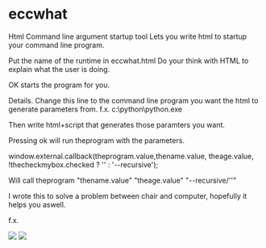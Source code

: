 # eccwhat
Html Command line argument startup tool 
Lets you write html to startup your command line program.

Put the name of the runtime in eccwhat.html
Do your think with HTML to explain what the user is doing.

OK starts the program for you.

Details.
<input type="hidden" id="theprogram" value="s3cmd.bat"/>
Change this line to the command line program you want the html to generate parameters from.
f.x. c:\python\python.exe 

Then write html+script that generates those paramters you want.

Pressing ok will run theprogram with the parameters.

window.external.callback(theprogram.value,thename.value, theage.value, !thecheckmybox.checked ? '' : '--recursive');

Will call theprogram "thename.value" "theage.value" "--recursive/''"

I wrote this to solve a problem between chair and computer, hopefully it helps you aswell.

f.x. 

<img src='http://t.np.is/green/20160304233729groovetnlist.png'>
<img src='http://t.np.is/green/20160304233344jumplistforvisualstudio2015.png'>
